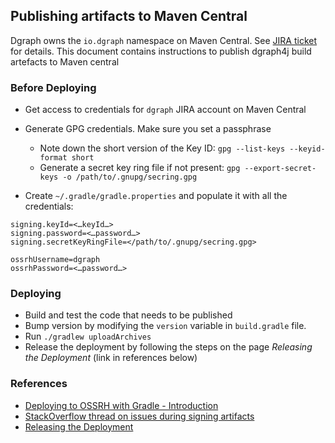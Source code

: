## Publishing artifacts to Maven Central

Dgraph owns the `io.dgraph` namespace on Maven Central. See [JIRA ticket][jira] for details.
This document contains instructions to publish dgraph4j build artefacts to Maven central

[jira]: https://issues.sonatype.org/browse/OSSRH-35895

### Before Deploying

* Get access to credentials for `dgraph` JIRA account on Maven Central

* Generate GPG credentials. Make sure you set a passphrase
  - Note down the short version of the Key ID: `gpg --list-keys --keyid-format short`
  - Generate a secret key ring file if not present: `gpg --export-secret-keys -o /path/to/.gnupg/secring.gpg`

* Create `~/.gradle/gradle.properties` and populate it with all the credentials:
```
signing.keyId=<…keyId…>
signing.password=<…password…>
signing.secretKeyRingFile=</path/to/.gnupg/secring.gpg>

ossrhUsername=dgraph
ossrhPassword=<…password…>
```

### Deploying
* Build and test the code that needs to be published
* Bump version by modifying the `version` variable in `build.gradle` file.
* Run `./gradlew uploadArchives`
* Release the deployment by following the steps on the page _Releasing the Deployment_ (link in references below)

### References
* [Deploying to OSSRH with Gradle - Introduction](http://central.sonatype.org/pages/gradle.html)
* [StackOverflow thread on issues during signing artifacts](https://stackoverflow.com/questions/27936119/gradle-uploadarchives-task-unable-to-read-secret-key)
* [Releasing the Deployment](http://central.sonatype.org/pages/releasing-the-deployment.html)
